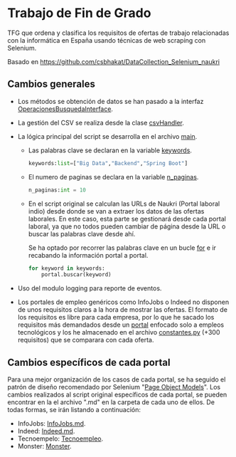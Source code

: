 # Trabajo de Fin de Grado

TFG que ordena y clasifica los requisitos de ofertas de trabajo relacionadas con la informática en España usando técnicas de web scraping con Selenium.

Basado en https://github.com/csbhakat/DataCollection_Selenium_naukri

## Cambios generales

- Los métodos se obtención de datos se han pasado a la interfaz [OperacionesBusquedaInterface](interfaces/operacionesBusquedaInterface.py).
  
- La gestión del CSV se realiza desde la clase [csvHandler](util/csvHandler.py).

- La lógica principal del script se desarrolla en el archivo [main](./main.py).
    
    - Las palabras clave se declaran en la variable [keywords](./main.py#L21).  
  
        ```python
        keywords:list=["Big Data","Backend","Spring Boot"]
        ```
   
    - El numero de paginas se declara en la variable [n_paginas](./main.py#L22).
    
        ```python
        n_paginas:int = 10    
        ```

    - En el script original se calculan las URLs de Naukri (Portal laboral indio) desde donde se van a extraer los datos de las ofertas laborales. En este caso, esta parte se gestionará desde cada portal laboral, ya que no todos pueden cambiar de página desde la URL o buscar las palabras clave desde ahí.
  
        Se ha optado por recorrer las palabras clave en un bucle [for](./main.py#L37) e ir recabando la información portal a portal. 

        ```python
        for keyword in keywords:
            portal.buscar(keyword)
        ```
- Uso del modulo logging para reporte de eventos.

- Los portales de empleo genéricos como InfoJobs o Indeed no disponen de unos requisitos claros a la hora de mostrar las ofertas. El formato de los requisitos es libre para cada empresa, por lo que he sacado los requisitos más demandados desde un [portal](https://ticjob.es/) enfocado solo a empleos tecnológicos y los he almacenado en el archivo [constantes.py](./util/constantes.py) (+300 requisitos) que se comparara con cada oferta.

## Cambios específicos de cada portal

Para una mejor organización de los casos de cada portal, se ha seguido el patrón de diseño recomendado por Selenium "[Page Object Models](https://www.selenium.dev/documentation/test_practices/encouraged/page_object_models/)". Los cambios realizados al script original específicos de cada portal, se pueden encontrar en la el archivo ".md" en la carpeta de cada uno de ellos. De todas formas, se irán listando a continuación:

- InfoJobs: [InfoJobs.md](./portales/infojobs/InfoJobs.md).
- Indeed: [Indeed.md](./portales/indeed/Indeed.md).
- Tecnoempelo: [Tecnoempleo](./portales/tecnoempleo/tecnoempleo.md).
- Monster: [Monster](./portales/monster/monster.md).
